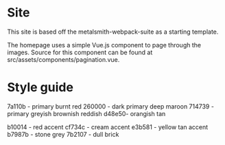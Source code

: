 # Site

This site is based off the metalsmith-webpack-suite as a starting template.

The homepage uses a simple Vue.js component to page through the images.
Source for this component can be found at src/assets/components/pagination.vue.


# Style guide

7a110b - primary burnt red
260000 - dark primary deep maroon
714739 - primary greyish brownish reddish
d48e50- orangish tan

b10014 - red accent
cf734c - cream accent
e3b581 - yellow tan accent
b7987b - stone grey
7b2107 - dull brick
